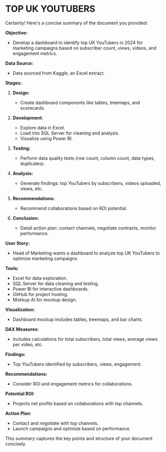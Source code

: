 # TOP UK YOUTUBERS
Certainly! Here's a concise summary of the document you provided:

**Objective:**
- Develop a dashboard to identify top UK YouTubers in 2024 for marketing campaigns based on subscriber count, views, videos, and engagement metrics.

**Data Source:**
- Data sourced from Kaggle, an Excel extract.

**Stages:**
1. **Design:**
   - Create dashboard components like tables, treemaps, and scorecards.
   
2. **Development:**
   - Explore data in Excel.
   - Load into SQL Server for cleaning and analysis.
   - Visualize using Power BI.
   
3. **Testing:**
   - Perform data quality tests (row count, column count, data types, duplicates).

4. **Analysis:**
   - Generate findings: top YouTubers by subscribers, videos uploaded, views, etc.

5. **Recommendations:**
   - Recommend collaborations based on ROI potential.

6. **Conclusion:**
   - Detail action plan: contact channels, negotiate contracts, monitor performance.

**User Story:**
- Head of Marketing wants a dashboard to analyze top UK YouTubers to optimize marketing campaigns.

**Tools:**
- Excel for data exploration.
- SQL Server for data cleaning and testing.
- Power BI for interactive dashboards.
- GitHub for project hosting.
- Mokkup AI for mockup design.

**Visualization:**
- Dashboard mockup includes tables, treemaps, and bar charts.

**DAX Measures:**
- Includes calculations for total subscribers, total views, average views per video, etc.

**Findings:**
- Top YouTubers identified by subscribers, views, engagement.

**Recommendations:**
- Consider ROI and engagement metrics for collaborations.

**Potential ROI:**
- Projects net profits based on collaborations with top channels.

**Action Plan:**
- Contact and negotiate with top channels.
- Launch campaigns and optimize based on performance.

This summary captures the key points and structure of your document concisely.
